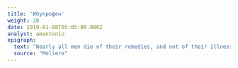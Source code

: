 ```yaml
---
title: 'Ибупрофен'
weight: 30
date: 2019-01-08T05:05:00.000Z
analyst: amantonio
epigraph:
  text: "Nearly all men die of their remedies, and not of their illnesses."
  source: "Moliere"
---
```

